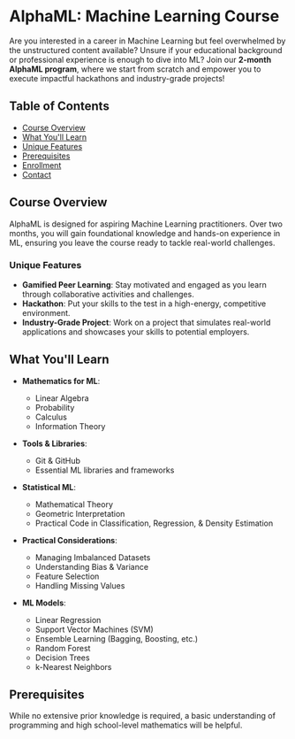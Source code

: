 # AlphaML: Machine Learning Course  

Are you interested in a career in Machine Learning but feel overwhelmed by the unstructured content available? Unsure if your educational background or professional experience is enough to dive into ML? Join our **2-month AlphaML program**, where we start from scratch and empower you to execute impactful hackathons and industry-grade projects!  

## Table of Contents  

- [Course Overview](#course-overview)  
- [What You'll Learn](#what-youll-learn)  
- [Unique Features](#unique-features)  
- [Prerequisites](#prerequisites)  
- [Enrollment](#enrollment)  
- [Contact](#contact)  

## Course Overview  

AlphaML is designed for aspiring Machine Learning practitioners. Over two months, you will gain foundational knowledge and hands-on experience in ML, ensuring you leave the course ready to tackle real-world challenges.  

### Unique Features  

- **Gamified Peer Learning**: Stay motivated and engaged as you learn through collaborative activities and challenges.  
- **Hackathon**: Put your skills to the test in a high-energy, competitive environment.  
- **Industry-Grade Project**: Work on a project that simulates real-world applications and showcases your skills to potential employers.  

## What You'll Learn  

- **Mathematics for ML**:  
  - Linear Algebra  
  - Probability  
  - Calculus  
  - Information Theory  

- **Tools & Libraries**:  
  - Git & GitHub  
  - Essential ML libraries and frameworks  

- **Statistical ML**:  
  - Mathematical Theory  
  - Geometric Interpretation  
  - Practical Code in Classification, Regression, & Density Estimation  

- **Practical Considerations**:  
  - Managing Imbalanced Datasets  
  - Understanding Bias & Variance  
  - Feature Selection  
  - Handling Missing Values  

- **ML Models**:  
  - Linear Regression  
  - Support Vector Machines (SVM)  
  - Ensemble Learning (Bagging, Boosting, etc.)  
  - Random Forest  
  - Decision Trees  
  - k-Nearest Neighbors  

## Prerequisites  

While no extensive prior knowledge is required, a basic understanding of programming and high school-level mathematics will be helpful.  
